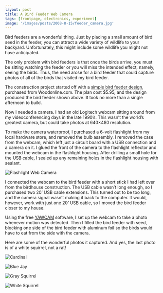 ```yaml
---
layout: post
title: A Bird Feeder Web Camera
tags: [frontpage, electronics, experiment]
image: '/images/posts/2008-8-15/feeder_camera.jpg'
---
```


Bird feeders are a wonderful thing.  Just by placing a small amount of bird seed in the feeder, you can attract a wide variety of wildlife to your backyard.  Unfortunately, this might include some wildlife you might not have anticipated.

The only problem with bird feeders is that once the birds arrive, you must be sitting watching the feeder or you will miss the intended effect, namely, seeing the birds.  Thus, the need arose for a bird feeder that could capture photos of all of the birds that visited my bird feeder.

The construction project started off with a [simple bird feeder design](https://www.woodstore.net/Snack-Shop-Bird-Feeder-p/gr-00269.htm), purchased from Woodonline.com.  The plan cost $5.95, and the design produced the bird feeder shown above.  It took no more than a single afternoon to build.

Now I needed a camera.  I had an old Logitech webcam sitting around from my videoconferencing days in the late 1990’s.  This wasn’t the world’s greatest camera, but could take photos at 640×480 resolution.

To make the camera waterproof, I purchased a 6-volt flashlight from my local hardware store, and removed the bulb assembly.  I removed the case from the webcam, which left just a circuit board with a USB connection and a camera on it.  I glued the front of the camera to the flashlight reflector and mounted the webcam in the flashlight housing.  After drilling a small hole for the USB cable, I sealed up any remaining holes in the flashlight housing with sealant.

![Flashlight Web Camera](/images/posts/2008-8-15/flashlight.jpg)

I connected the webcam to the bird feeder with a short stick I had left over from the birdhouse construction.  The USB cable wasn’t long enough, so I purchased two 20’ USB cable extensions.  This turned out to be too long, and the camera signal wasn’t making it back to the computer.  It would, however, work with just one 20’ USB cable, so I moved the bird feeder closer to my house.

Using the free [YAWCAM](https://www.yawcam.com) software, I set up the webcam to take a photo whenever motion was detected.  Then I filled the bird feeder with seed, blocking one side of the bird feeder with aluminum foil so the birds would have to eat from the side with the camera.

Here are some of the wonderful photos it captured.  And yes, the last photo is of a white squirrel, not a rat!

![Cardinal](/images/posts/2008-8-15/cardinal.jpg)

![Blue Jay](/images/posts/2008-8-15/blue_jay.jpg)

![Gray Squirrel](/images/posts/2008-8-15/gray_squirrel.jpg)

![White Squirrel](/images/posts/2008-8-15/white_squirrel.jpg)
